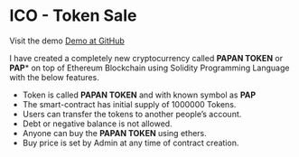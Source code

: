 # ICO - Token Sale

Visit the demo [Demo at GitHub](https://papandas.github.io/DAap-Token-Sale-Contract/)


I have created a completely new cryptocurrency called **PAPAN TOKEN** or **PAP*** on top of Ethereum Blockchain using Solidity Programming Language with the below features.
- Token is called **PAPAN TOKEN** and with known symbol as **PAP**
- The smart-contract has initial supply of 1000000 Tokens.
- Users can transfer the tokens to another people’s account.
- Debt or negative balance is not allowed.
- Anyone can buy the **PAPAN TOKEN** using ethers.
- Buy price is set by Admin at any time of contract creation.